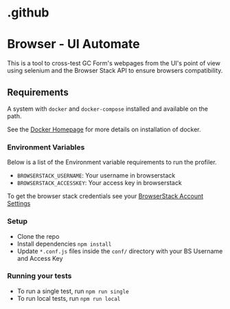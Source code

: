 # .github

# Browser - UI Automate

This is a tool to cross-test GC Form's webpages from the UI's point of view using selenium
and the Browser Stack API to ensure browsers compatibility.

## Requirements

A system with `docker` and `docker-compose` installed and available on the
path.

See the [Docker Homepage](https://www.docker.com/) for more details on
installation of docker.

### Environment Variables

Below is a list of the Environment variable requirements to run the profiler.
- `BROWSERSTACK_USERNAME`: Your username in browserstack
- `BROWSERSTACK_ACCESSKEY`: Your access key in browserstack

To get the browser stack credentials see your [BrowserStack Account Settings](https://www.browserstack.com/accounts/settings)

### Setup
* Clone the repo
* Install dependencies `npm install`
* Update `*.conf.js` files inside the `conf/` directory with your BS Username and Access Key

### Running your tests
* To run a single test, run `npm run single`
* To run local tests, run `npm run local`